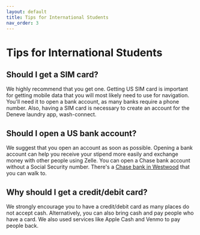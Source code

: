```yaml
---
layout: default
title: Tips for International Students
nav_order: 3
---
```

# Tips for International Students

## Should I get a SIM card? 
We highly recommend that you get one. Getting US SIM card is important for getting mobile data that you will most likely need to use for navigation. You'll need it to open a bank account, as many banks require a phone number. Also, having a SIM card is necessary to create an account for the Deneve laundry app, wash-connect. 

## Should I open a US bank account?
We suggest that you open an account as soon as possible. Opening a bank account can help you receive your stipend more easily and exchange money with other people using Zelle. You can open a Chase bank account without a Social Security number. There's a [Chase bank in Westwood](https://maps.app.goo.gl/mhbKvpndaGWy8GZb8) that you can walk to. 

## Why should I get a credit/debit card?
We strongly encourage you to have a credit/debit card as many places do not accept cash. Alternatively, you can also bring cash and pay people who have a card. We also used services like Apple Cash and Venmo to pay people back.
